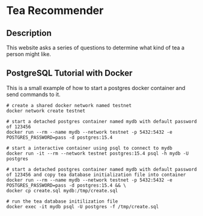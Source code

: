 # Tea Recommender

## Description
This website asks a series of questions to determine what kind of tea a person might like.

## PostgreSQL Tutorial with Docker

This is a small example of how to start a postgres docker container and send commands to it.
```shell
# create a shared docker network named testnet
docker network create testnet

# start a detached postgres container named mydb with default password of 123456
docker run --rm --name mydb --network testnet -p 5432:5432 -e POSTGRES_PASSWORD=pass -d postgres:15.4

# start a interactive container using psql to connect to mydb
docker run -it --rm --network testnet postgres:15.4 psql -h mydb -U postgres

# start a detached postgres container named mydb with default password of 123456 and copy tea database initialization file into container
docker run --rm --name mydb --network testnet -p 5432:5432 -e POSTGRES_PASSWORD=pass -d postgres:15.4 && \
docker cp create.sql mydb:/tmp/create.sql

# run the tea database initilization file
docker exec -it mydb psql -U postgres -f /tmp/create.sql
```